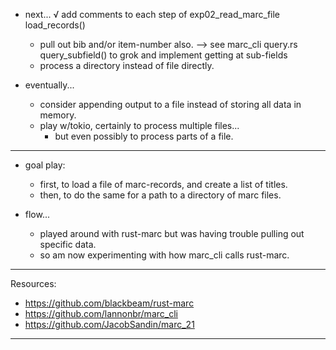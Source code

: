 
- next...
    √ add comments to each step of exp02_read_marc_file load_records()
    - pull out bib and/or item-number also.
        --> see marc_cli query.rs query_subfield() to grok and implement getting at sub-fields
    - process a directory instead of file directly.

- eventually...
    - consider appending output to a file instead of storing all data in memory.
    - play w/tokio, certainly to process multiple files...
        - but even possibly to process parts of a file.

---

- goal play:
    - first, to load a file of marc-records, and create a list of titles.
    - then, to do the same for a path to a directory of marc files.

- flow...
    - played around with rust-marc but was having trouble pulling out specific data.
    - so am now experimenting with how marc_cli calls rust-marc.

---

Resources:
- <https://github.com/blackbeam/rust-marc>
- <https://github.com/lannonbr/marc_cli>
- <https://github.com/JacobSandin/marc_21>

---
